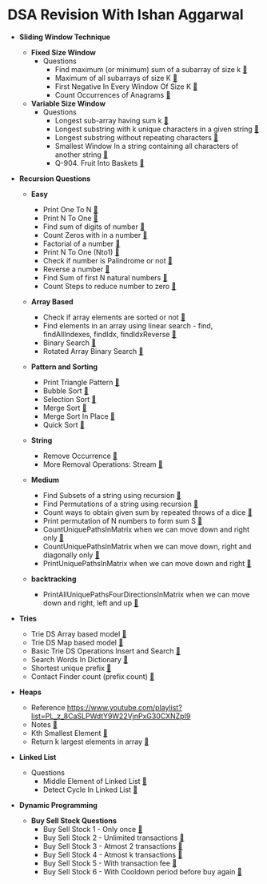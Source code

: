 # DSA Revision With Ishan Aggarwal

* **Sliding Window Technique**
    * **Fixed Size Window**
        - Questions
            * Find maximum (or minimum) sum of a subarray of size
              k [:link:](/src/main/java/sliding_window/fixed/MaximumSumOfAllSubarrayOfSizeK.java)
            * Maximum of all subarrays of size
              K [:link:](/src/main/java/sliding_window/fixed/MaximumElementOfEachSubarrayOfSizeK.java)
            * First Negative In Every Window Of Size
              K [:link:](/src/main/java/sliding_window/fixed/FirstNegativeOfEachSubarrayOfSizeK.java)
            * Count Occurrences of Anagrams [:link:](/src/main/java/sliding_window/fixed/CountAnagrams.java)
    * **Variable Size Window**
        - Questions
            * Longest sub-array having sum
              k [:link:](/src/main/java/sliding_window/variable/LongestSubarrayWithGivenSumK.java)
            * Longest substring with k unique characters in a given
              string [:link:](/src/main/java/sliding_window/variable/LongestSubstringWithKUniqueChars.java)
            * Longest substring without repeating
              characters [:link:](/src/main/java/sliding_window/variable/LongestSubstringWithAllUniqueChars.java)
            * Smallest Window In a string containing all characters of another
              string [:link:](/src/main/java/sliding_window/variable/SmallestSubstringContainingAllCharsFromPattern.java)
            * Q-904. Fruit Into Baskets [:link:](/src/main/java/sliding_window/variable/MaxFruitsIntoTwoBaskets.java)

* **Recursion Questions**
    - **Easy**
        * Print One To N [:link:](/src/main/java/recursion/easy/PrintOneToN.java)
        * Print N To One [:link:](/src/main/java/recursion/easy/PrintNToOne.java)
        * Find sum of digits of number [:link:](/src/main/java/recursion/easy/DigitSum.java)
        * Count Zeros with in a number [:link:](/src/main/java/recursion/easy/CountZeros.java)
        * Factorial of a number [:link:](/src/main/java/recursion/easy/Fact.java)
        * Print N To One (Nto1) [:link:](/src/main/java/recursion/easy/Nto1.java)
        * Check if number is Palindrome or not [:link:](/src/main/java/recursion/easy/Palindrome.java)
        * Reverse a number [:link:](/src/main/java/recursion/easy/Reverse.java)
        * Find Sum of first N natural numbers [:link:](/src/main/java/recursion/easy/Sum.java)
        * Count Steps to reduce number to zero [:link:](/src/main/java/recursion/easy/Steps.java)
    - **Array Based**
        * Check if array elements are sorted or not [:link:](/src/main/java/recursion/array/Sorted.java)
        * Find elements in an array using linear search - find, findAllIndexes, findIdx,
          findIdxReverse [:link:](/src/main/java/recursion/array/Find.java)
        * Binary Search [:link:](/src/main/java/recursion/array/BS.java)
        * Rotated Array Binary Search [:link:](/src/main/java/recursion/array/RBS.java)
    - **Pattern and Sorting**
        * Print Triangle Pattern [:link:](/src/main/java/recursion/pattern/Triangle.java)
        * Bubble Sort [:link:](/src/main/java/recursion/sorting/BubbleSort.java)
        * Selection Sort [:link:](/src/main/java/recursion/sorting/SelectionSort.java)
        * Merge Sort [:link:](/src/main/java/recursion/sorting/MergeSort.java)
        * Merge Sort In Place [:link:](/src/main/java/recursion/sorting/MergeSortInPlace.java)
        * Quick Sort [:link:](/src/main/java/recursion/sorting/QuickSortInPlace.java)
    - **String**
        * Remove Occurrence [:link:](/src/main/java/recursion/string/RemoveOccurrence.java)
        * More Removal Operations: Stream [:link:](/src/main/java/recursion/string/Stream.java)

    - **Medium**
        * Find Subsets of a string using recursion [:link:](/src/main/java/recursion/medium/FindSubsets.java)
        * Find Permutations of a string using
          recursion [:link:](/src/main/java/recursion/medium/FindPermutations.java)
        * Count ways to obtain given sum by repeated throws of a
          dice [:link:](/src/main/java/recursion/medium/PrintWaysToFindDiceTargetSum.java)
        * Print permutation of N numbers to form sum
          S [:link:](/src/main/java/recursion/medium/PrintPermutationsOfNNumbersToFindGivenSum.java)
        * CountUniquePathsInMatrix when we can move down and right
          only [:link:](/src/main/java/recursion/medium/CountUniquePathsInMatrix.java)
        * CountUniquePathsInMatrix when we can move down, right and diagonally
          only [:link:](/src/main/java/recursion/medium/CountUniquePathsInMatrixWhenMoveDRD.java)
        * PrintUniquePathsInMatrix when we can move down and
          right [:link:](/src/main/java/recursion/medium/PrintUniquePathsInMatrix.java)

    - **backtracking**
        * PrintAllUniquePathsFourDirectionsInMatrix when we can move down and
          right, left and
          up [:link:](/src/main/java/recursion/backtracking/PrintAllUniquePathsFourDirectionsInMatrix.java)


* **Tries**
    * Trie DS Array based model [:link:](/src/main/java/tries/TrieNodeArray.java)
    * Trie DS Map based model [:link:](/src/main/java/tries/TrieNodeMap.java)
    * Basic Trie DS Operations Insert and Search [:link:](/src/main/java/tries/TrieNodeSolution.java)
    * Search Words In Dictionary [:link:](/src/main/java/tries/SearchWordsInDictionary.java)
    * Shortest unique prefix [:link:](/src/main/java/tries/ShortestUniquePrefix.java)
    * Contact Finder count (prefix count) [:link:](/src/main/java/tries/ContactFinderCount.java)

* **Heaps**
    * Reference https://www.youtube.com/playlist?list=PL_z_8CaSLPWdtY9W22VjnPxG30CXNZpI9
    * Notes [:link:](/src/main/java/heaps/Heap.one)
    * Kth Smallest Element [:link:](/src/main/java/heaps/KthSmallestElement.java)
    * Return k largest elements in array [:link:](/src/main/java/heaps/KLargestElementsInArray.java)

* **Linked List**
    - Questions
        * Middle Element of Linked List [:link:](/src/main/java/linked_list/MiddleElementOfLinkedList.java)
        * Detect Cycle In Linked List [:link:](/src/main/java/linked_list/DetectCycleInLinkedList.java)


* **Dynamic Programming**
    * **Buy Sell Stock Questions**
        * Buy Sell Stock 1 - Only once [:link:](/src/main/java/dynamic_programming/buy_sell_stock/BuySellStock1.java)
        * Buy Sell Stock 2 - Unlimited
          transactions [:link:](/src/main/java/dynamic_programming/buy_sell_stock/BuySellStock2.java)
        * Buy Sell Stock 3 - Atmost 2
          transactions [:link:](/src/main/java/dynamic_programming/buy_sell_stock/BuySellStock3.java)
        * Buy Sell Stock 4 - Atmost k
          transactions [:link:](/src/main/java/dynamic_programming/buy_sell_stock/BuySellStock4.java)
        * Buy Sell Stock 5 - With transaction
          fee [:link:](/src/main/java/dynamic_programming/buy_sell_stock/BuySellStock5.java)
        * Buy Sell Stock 6 - With Cooldown period before buy
          again [:link:](/src/main/java/dynamic_programming/buy_sell_stock/BuySellStock6.java)

